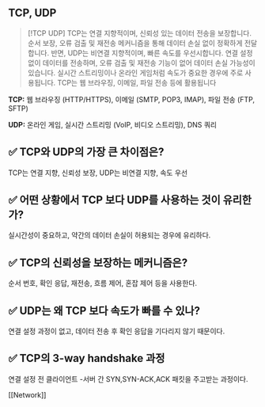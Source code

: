 ## TCP, UDP

> [!TCP UDP] 
> TCP는 연결 지향적이며, 신뢰성 있는 데이터 전송을 보장합니다. 순서 보장, 오류 검출 및 재전송 메커니즘을 통해 데이터 손실 없이 정확하게 전달합니다. 반면, UDP는 비연결 지향적이며, 빠른 속도를 우선시합니다. 연결 설정 없이 데이터를 전송하며, 오류 검출 및 재전송 기능이 없어 데이터 손실 가능성이 있습니다. 실시간 스트리밍이나 온라인 게임처럼 속도가 중요한 경우에 주로 사용됩니다. TCP는 웹 브라우징, 이메일, 파일 전송 등에 활용됩니다

**TCP:** 웹 브라우징 (HTTP/HTTPS), 이메일 (SMTP, POP3, IMAP), 파일 전송 (FTP, SFTP)

**UDP:** 온라인 게임, 실시간 스트리밍 (VoIP, 비디오 스트리밍), DNS 쿼리

## ✅ TCP와 UDP의 가장 큰 차이점은?
TCP는 연결 지향, 신뢰성 보장, UDP는 비연결 지향, 속도 우선
## ✅ 어떤 상황에서 TCP 보다 UDP를 사용하는 것이 유리한가?
실시간성이 중요하고, 약간의 데이터 손실이 허용되는 경우에 유리하다.
## ✅ TCP의 신뢰성을 보장하는 메커니즘은?
순서 번호, 확인 응답, 재전송, 흐름 제어, 혼잡 제어 등을 사용한다.
## ✅ UDP는 왜 TCP 보다 속도가 빠를 수 있나?
연결 설정 과정이 없고, 데이터 전송 후 확인 응답을 기다리지 않기 때문이다.
## ✅ TCP의 3-way handshake 과정
연결 설정 전 클라이언트 -서버 간 SYN,SYN-ACK,ACK 패킷을 주고받는 과정이다.

[[Network]]